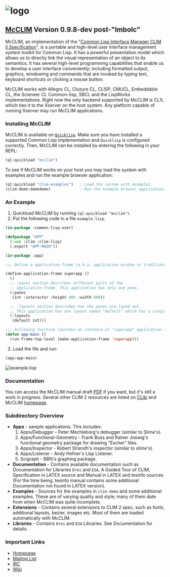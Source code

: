 # ![logo](https://common-lisp.net/project/mcclim/img/mcclim.png)

## [McCLIM](https://common-lisp.net/project/mcclim/) Version 0.9.8-dev post-"Imbolc"

McCLIM, an implementation of the "[Common Lisp Interface Manager CLIM
II Specification](http://bauhh.dyndns.org:8000/clim-spec/index.html)",
is a portable and high-level user interface management system toolkit
for Common Lisp. It has a powerful presentation model which allows us
to directly link the visual representation of an object to its
semantics. It has several high-level programming capabilities that
enable us to develop a user interface conveniently; including
formatted output, graphics, windowing and commands that are invoked by
typing text, keyboard shortcuts or clicking a mouse button.

McCLIM works with Allegro CL, Clozure CL, CLISP, CMUCL, Embeddable CL,
the Scieneer CL Common-lisp, SBCL and the LispWorks implementations.
Right now the only backend supported by McCLIM is CLX, which ties it
to the Xserver on the host system. Any platform capable of running
Xserver may run McCLIM applications.

### Installing McCLIM
McCLIM is available on
[`Quicklisp`](https://www.quicklisp.org/beta/). Make sure you have
installed a supported Common Lisp implementation and `Quicklisp` is
configured correctly. Then, McCLIM can be installed by entering the
following in your REPL:

```lisp
(ql:quickload "mcclim")
```

To see if McCLIM works on your host you may load the system with examples
and run the example browser application:

```lisp
(ql:quickload "clim-examples")   ; Load the system with examples.
(clim-demo:demodemo)             ; Run the example browser application.
```

### An Example
1. Quickload McCLIM by running `(ql:quickload "mcclim")`.
2. Put the following code in a file `example.lisp`.
```lisp
(in-package :common-lisp-user)

(defpackage "APP"
  (:use :clim :clim-lisp)
  (:export "APP-MAIN"))

(in-package :app)

;;; Define a application-frame (a.k.a. application window in traditional GUI's).

(define-application-frame superapp ()
  ()
  ;; :panes section describes different parts of the
  ;; application-frame. This application has only one pane.
  (:panes
   (int :interactor :height 400 :width 600))

  ;; :layouts section describes how the panes are layed out.
  ;; This application has one layout named "default" which has a single pane.
  (:layouts
   (default int)))

;;; Following function launches an instance of "superapp" application-frame.
(defun app-main ()
  (run-frame-top-level (make-application-frame 'superapp)))
```
3. Load the file and run:
```lisp
(app:app-main)
```
![example.lisp](https://common-lisp.net/project/mcclim/static/media/cap-superapp.png)

### Documentation
You can access the McCLIM manual draft
[PDF](https://common-lisp.net/project/mcclim/static/documents/mcclim.pdf)
if you want, but it's still a work in progress. Several other CLIM 2
resources are listed on [CLiki](http://www.cliki.net/CLIM) and McCLIM
[homepage](https://common-lisp.net/project/mcclim/).

### Subdirectory Overview
 - **Apps** - sample applications. This includes:
   1. Apps/Debugger - Peter Mechleborg's debugger (similar to Slime's).
   2. Apps/Functional-Geometry - Frank Buss and Rainer Joswig's functional
	   geometry package for drawing "Escher" tiles.
   3. Apps/Inspector - Robert Strandh's inspector (similar to
   slime's).
   4. Apps/Listener - Andy Hefner's Lisp Listener.
   5. Scigraph - BBN's graphing package.
 - **Documentation** - Contains available documentation such as
   Documentation for Libraries `Drei` and `ESA`, A Guided Tour of
   CLIM, Specification in LATEX source and Manual in LATEX and texinfo
   sources (For the time being, texinfo manual contains some
   additional Documentation not found in LATEX version).
 - **Examples** - Sources for the examples in `clim-demo` and some
   additional examples. These are of varying quality and style; many
   of them date from when McCLIM was quite incomplete.
 - **Extensions** - Contains several extensions to CLIM 2 spec, such
   as fonts, additional layouts, bezier, images etc. Most
   of them are loaded automatically with McCLIM.
 - **Libraries** - Contains `Drei` and `ESA` Libraries. See
   Documentation for details.   
   
### Important Links
 - [Homepage](https://common-lisp.net/project/mcclim/)
 - [Mailing List](https://mailman.common-lisp.net/listinfo/mcclim-devel)
 - [IRC](http://webchat.freenode.net/?channels=clim)
 - [Wiki](https://github.com/robert-strandh/McCLIM/wiki)
